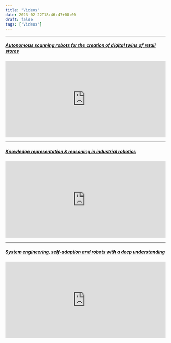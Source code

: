 ```yaml
---
title: "Videos"
date: 2023-02-22T18:46:47+08:00
draft: false
tags: ['Videos']
---
```

---
<!-- <h4><a href="https://learning-hub.ease-crc.org/node/171" target="_blank">Autonomous scanning robots for the creation of digital twins of retail storess</a></h4> -->
##### [Autonomous scanning robots for the creation of digital twins of retail stores](https://learning-hub.ease-crc.org/node/171)

<iframe width="100%" height="240" src="https://www.youtube.com/embed/OSU8Sq--ZPg" title="YouTube video player" frameborder="0" allow="accelerometer; autoplay; clipboard-write; encrypted-media; gyroscope; picture-in-picture; web-share" allowfullscreen></iframe>

---

##### [Knowledge representation & reasoning in industrial robotics](https://learning-hub.ease-crc.org/node/170)

<iframe width="100%" height="240" src="https://www.youtube.com/embed/7oP4aU44jic" title="YouTube video player" frameborder="0" allow="accelerometer; autoplay; clipboard-write; encrypted-media; gyroscope; picture-in-picture; web-share" allowfullscreen></iframe>

---
##### [System engineering, self-adaption and robots with a deep understanding](https://learning-hub.ease-crc.org/node/169)

<iframe width="100%" height="240" src="https://www.youtube.com/embed/-JIyqPwE4eM" title="YouTube video player" frameborder="0" allow="accelerometer; autoplay; clipboard-write; encrypted-media; gyroscope; picture-in-picture; web-share" allowfullscreen></iframe>

<!--more-->
